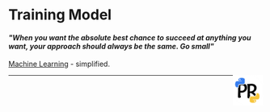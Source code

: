 # Training Model
#### _"When you want the absolute best chance to succeed at anything you want, your approach should always be the same. Go small"_

[Machine Learning](https://github.com/pauloreis-ds/Paulo-Reis-Data-Science/tree/master/3%20-%20Data%20Analysis%20(Machine%20Learning)) - simplified.




[<img align="right" width="60" height="60" src="https://github.com/pauloreis-ds/Paulo-Reis-Data-Science/blob/master/Paulo%20Reis/Pauloreis01.png">](https://github.com/pauloreis-ds)

---
